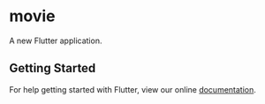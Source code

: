 # movie

A new Flutter application.

## Getting Started

For help getting started with Flutter, view our online
[documentation](https://flutter.io/).

